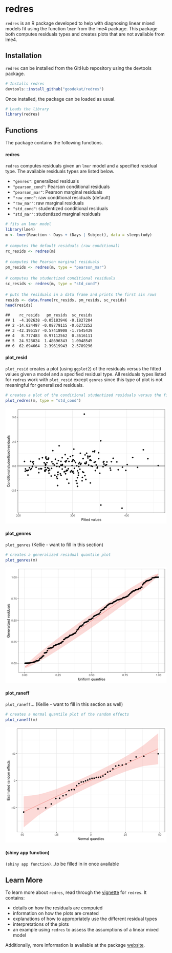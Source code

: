 
redres
======

`redres` is an R package developed to help with diagnosing linear mixed models fit using the function `lmer` from the lme4 package. This package both computes residuals types and creates plots that are not available from lme4.

Installation
------------

`redres` can be installed from the GitHub repository using the devtools package.

``` r
# Installs redres
devtools::install_github("goodekat/redres")
```

Once installed, the package can be loaded as usual.

``` r
# Loads the library
library(redres)
```

Functions
---------

The package contains the following functions.

#### redres

`redres` computes residuals given an `lmer` model and a specified residual type. The available residuals types are listed below.

-   `"genres"`: generalized residuals
-   `"pearson_cond"`: Pearson conditional residuals
-   `"pearson_mar"`: Pearson marginal residuals
-   `"raw_cond"`: raw conditional residuals (default)
-   `"raw_mar"`: raw marginal residuals
-   `"std_cond"`: studentized conditional residuals
-   `"std_mar"`: studentized marginal residuals

``` r
# fits an lmer model
library(lme4)
m <- lmer(Reaction ~ Days + (Days | Subject), data = sleepstudy)

# computes the default residuals (raw conditional)
rc_resids <- redres(m)

# computes the Pearson marginal residuals
pm_resids <- redres(m, type = "pearson_mar")

# computes the studentized conditional residuals
sc_resids <- redres(m, type = "std_cond")

# puts the residuals in a data frame and prints the first six rows
resids <- data.frame(rc_resids, pm_resids, sc_resids)
head(resids)
```

    ##    rc_resids   pm_resids  sc_resids
    ## 1  -4.102638 -0.05183946 -0.1827204
    ## 2 -14.624497 -0.08779115 -0.6273252
    ## 3 -42.195157 -0.57418908 -1.7645439
    ## 4   8.777483  0.97112562  0.3616111
    ## 5  24.523024  1.48696343  1.0048545
    ## 6  62.694664  2.39619943  2.5789296

#### plot\_resid

`plot_resid` creates a plot (using `ggplot2`) of the residuals versus the fitted values given a model and a specified residual type. All residuals types listed for `redres` work with `plot_resid` except `genres` since this type of plot is not meaningful for generalized residuals.

``` r
# creates a plot of the conditional studentized residuals versus the fitted values
plot_redres(m, type = "std_cond")
```

![](README_files/figure-markdown_github/unnamed-chunk-4-1.png)

#### plot\_genres

`plot_genres` (Kellie - want to fill in this section)

``` r
# creates a generalized residual quantile plot
plot_genres(m)
```

![](README_files/figure-markdown_github/unnamed-chunk-5-1.png)

#### plot\_raneff

`plot_raneff`... (Kellie - want to fill in this section as well)

``` r
# creates a normal quantile plot of the random effects
plot_raneff(m)
```

![](README_files/figure-markdown_github/unnamed-chunk-6-1.png)

#### (shiny app function)

`(shiny app function)`...to be filled in in once available

Learn More
----------

To learn more about `redres`, read through the [vignette](https://goodekat.github.io/redres/articles/redres-vignette.html) for `redres`. It contains:

-   details on how the residuals are computed
-   information on how the plots are created
-   explanations of how to appropriately use the different residual types
-   interpretations of the plots
-   an example using `redres` to assess the assumptions of a linear mixed model

Additionally, more information is available at the package [website](https://goodekat.github.io/redres/).
